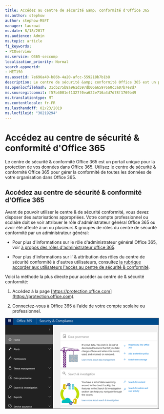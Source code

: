 ```yaml
---
title: Accédez au centre de sécurité &amp; conformité d'Office 365
ms.author: stephow
author: stephow-MSFT
manager: laurawi
ms.date: 8/18/2017
ms.audience: Admin
ms.topic: article
f1_keywords:
- PCOverview
ms.service: O365-seccomp
localization_priority: Normal
search.appverid:
- MET150
ms.assetid: 7e696a40-b86b-4a20-afcc-559218b7b1b8
description: Le centre de sécurité &amp; conformité Office 365 est un portail unique pour la protection de vos données dans Office 365. Utilisez le centre de sécurité &amp; conformité Office 365 pour gérer la conformité de toutes les données de votre organisation dans Office 365.
ms.openlocfilehash: 31cb275b8a961d597db06a6597660c3a07b7e8d7
ms.sourcegitcommit: f57b4001ef1327f0ea622e716a4d7d78f1769b49
ms.translationtype: MT
ms.contentlocale: fr-FR
ms.lasthandoff: 02/23/2019
ms.locfileid: "30219294"
---
```

# <a name="go-to-the-office-365-security-amp-compliance-center"></a>Accédez au centre de sécurité &amp; conformité d'Office 365

Le centre de sécurité &amp; conformité Office 365 est un portail unique pour la protection de vos données dans Office 365. Utilisez le centre de sécurité &amp; conformité Office 365 pour gérer la conformité de toutes les données de votre organisation dans Office 365.
  
## <a name="go-to-the-office-365-security-amp-compliance-center"></a>Accédez au centre de sécurité &amp; conformité d'Office 365

Avant de pouvoir utiliser le centre &amp; de sécurité conformité, vous devez disposer des autorisations appropriées. Votre compte professionnel ou scolaire doit se voir attribuer le rôle d'administrateur général Office 365 ou avoir été affecté à un ou plusieurs &amp; groupes de rôles du centre de sécurité conformité par un administrateur général:
  
- Pour plus d'informations sur le rôle d'administrateur général Office 365, voir [à propos des rôles d'administrateur office 365](https://support.office.com/article/da585eea-f576-4f55-a1e0-87090b6aaa9d). 
    
- Pour plus d'informations sur l' &amp; attribution des rôles du centre de sécurité conformité à d'autres utilisateurs, consultez [la rubrique accorder aux utilisateurs l'accès au centre de sécurité &amp; conformité](grant-access-to-the-security-and-compliance-center.md).
    
Voici la méthode la plus directe pour accéder au centre de &amp; sécurité conformité:
  
1. Accédez à la page [https://protection.office.com](https://protection.office.com).
    
2. Connectez-vous à Office 365 à l'aide de votre compte scolaire ou professionnel.
    
![Page d'accueil &amp; du centre de sécurité conformité Office 365](media/f1d35324-ac44-4f59-96a7-b11767b43201.png)
  

